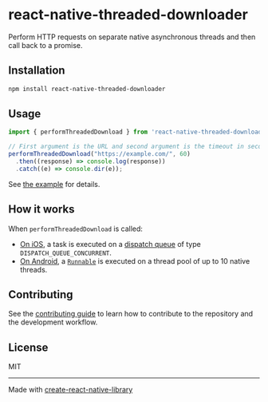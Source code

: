# react-native-threaded-downloader

Perform HTTP requests on separate native asynchronous threads and then call back to a promise.

## Installation

```sh
npm install react-native-threaded-downloader
```

## Usage

```js
import { performThreadedDownload } from 'react-native-threaded-downloader';

// First argument is the URL and second argument is the timeout in seconds
performThreadedDownload("https://example.com/", 60)
  .then((response) => console.log(response))
  .catch((e) => console.dir(e));
```

See [the example](example/src/App.tsx) for details.

## How it works

When `performThreadedDownload` is called:

* [On iOS](ios/ThreadedDownloader.mm), a task is executed on a [dispatch queue](https://developer.apple.com/documentation/dispatch/1453030-dispatch_queue_create) of type `DISPATCH_QUEUE_CONCURRENT`.
* [On Android](android/src/main/java/com/threadeddownloader/ThreadedDownloaderModule.java), a [`Runnable`](https://docs.oracle.com/en/java/javase/21/docs/api/java.base/java/lang/Runnable.html) is executed on a thread pool of up to 10 native threads.

## Contributing

See the [contributing guide](CONTRIBUTING.md) to learn how to contribute to the repository and the development workflow.

## License

MIT

---

Made with [create-react-native-library](https://github.com/callstack/react-native-builder-bob)
